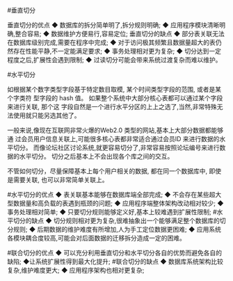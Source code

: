 #垂直切分

垂直切分的优点
  ◆ 数据库的拆分简单明了,拆分规则明确;
  ◆ 应用程序模块清晰明确,整合容易;
  ◆ 数据维护方便易行,容易定位;
垂直切分的缺点
◆ 部分表关联无法在数据库级别完成,需要在程序中完成;
◆ 对于访问极其频繁且数据量超大的表仍然存在性能平静,不一定能满足要求; ◆
事务处理相对更为复杂;
◆ 切分达到一定程度之后,扩展性会遇到限制;
◆ 过读切分可能会带来系统过渡复杂而难以维护。


#水平切分

如根据某个数字类型字段基于特定数目取模, 某个时间类型字段的范围,
或者是某个字类符 型字段的 hash 值。
如果整个系统中大部分核心表都可以通过某个字段来进行关联, 那个这
字段自然是一个进行水平分区的上上之选了,当然,非常特殊无法使用就只能另选其他了。

一般来说,像现在互联网非常火爆的Web2.0 类型的网站,基本上大部分数据都能够通
过会员用户信息关联上,可能很多核心表都非常适合通过会员ID 来进行数据的水平切分。
而像论坛社区讨论系统,就更容易切分了,非常容易按照论坛编号来进行数据的水平切分。
切分之后基本上不会出现各个库之间的交互。


不管如何切分，尽量保障基本上每个用户相关的数据, 都在同一个数据库中, 即使是需要关联,
也可以非常简单关联上。


#水平切分的优点
◆ 表关联基本能够在数据库端全部完成;
◆ 不会存在某些超大型数据量和高负载的表遇到瓶颈的问题; 
◆ 应用程序端整体架构改动相对较少;
◆ 事务处理相对简单;
◆ 只要切分规则能够定义好,基本上较难遇到扩展性限制;
#水平切分的缺点
◆ 切分规则相对更为复杂,很难抽象出一个能够满足整个数据库的切分规则; 
◆ 后期数据的维护难度有所增加,人为手工定位数据更困难;
◆ 应用系统各模块耦合度较高,可能会对后面数据的迁移拆分造成一定的困难。



#联合切分的优点
◆ 可以充分利用垂直切分和水平切分各自的优势而避免各自的缺陷; 
◆让系统扩展性得到最大化提升;
#联合切分的缺点
◆ 数据库系统架构比较复杂,维护难度更大;
◆ 应用程序架构也相对更复杂;

